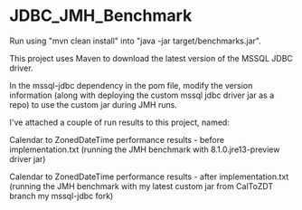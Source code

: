 # JDBC_JMH_Benchmark

Run using "mvn clean install" into "java -jar target/benchmarks.jar".

This project uses Maven to download the latest version of the MSSQL JDBC driver.

In the mssql-jdbc dependency in the pom file, modify the version information (along with deploying the custom mssql jdbc driver jar as a repo) to use the custom jar during JMH runs.

I've attached a couple of run results to this project, named:

Calendar to ZonedDateTime performance results - before implementation.txt (running the JMH benchmark with 8.1.0.jre13-preview driver jar)

Calendar to ZonedDateTime performance results - after implementation.txt (running the JMH benchmark with my latest custom jar from CalToZDT branch my mssql-jdbc fork)